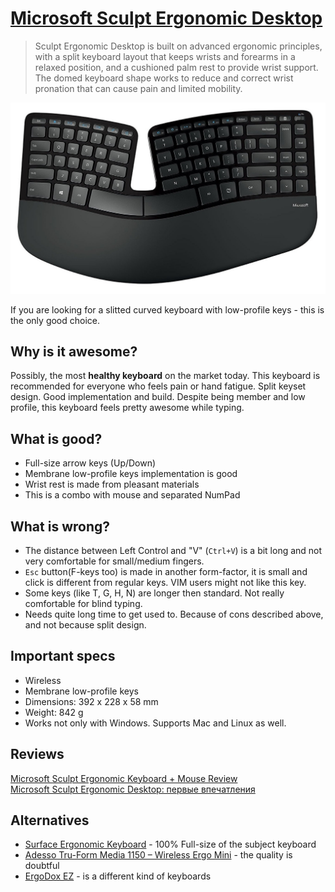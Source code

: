 # [Microsoft Sculpt Ergonomic Desktop](https://www.microsoft.com/accessories/en-us/products/keyboards/sculpt-ergonomic-desktop/l5v-00001)

> Sculpt Ergonomic Desktop is built on advanced ergonomic principles, with a split keyboard layout that keeps wrists and forearms in a relaxed position, and a cushioned palm rest to provide wrist support. The domed keyboard shape works to reduce and correct wrist pronation that can cause pain and limited mobility.

![img](sculpt_ergonomic_keyboard.jpg?style=centerme)

If you are looking for a slitted curved keyboard with low-profile keys - this is the only good choice.

## Why is it awesome?
Possibly, the most **healthy keyboard** on the market today.
This keyboard is recommended for everyone who feels pain or hand fatigue.
Split keyset design. Good implementation and build. Despite being member and low profile, this keyboard feels pretty awesome while typing.

## What is good?
- Full-size arrow keys (Up/Down)
- Membrane low-profile keys implementation is good
- Wrist rest is made from pleasant materials
- This is a combo with mouse and separated NumPad

## What is wrong?
- The distance between Left Control and "V" (`Ctrl+V`) is a bit long and not very comfortable for small/medium fingers.
- `Esc` button(F-keys too) is made in another form-factor, it is small and click is different from regular keys. VIM users might not like this key.
- Some keys (like T, G, H, N) are longer then standard. Not really comfortable for blind typing.
- Needs quite long time to get used to. Because of cons described above, and not because split design.

## Important specs
- Wireless
- Membrane low-profile keys
- Dimensions: 392 x 228 x 58 mm
- Weight: 842 g
- Works not only with Windows. Supports Mac and Linux as well.

## Reviews
[Microsoft Sculpt Ergonomic Keyboard + Mouse Review](https://youtu.be/p9x18sz8hUc) \
[Microsoft Sculpt Ergonomic Desktop: первые впечатления](https://youtu.be/8NQRQyNs6X4)

## Alternatives
- [Surface Ergonomic Keyboard](https://www.microsoft.com/accessories/en-us/products/surface/surface-ergonomic-keyboard) - 100% Full-size of the subject keyboard
- [Adesso Tru-Form Media 1150 – Wireless Ergo Mini](https://www.adesso.com/product/adesso-tru-form-media-1150-wireless-ergo-mini-keyboard-mouse/) - the quality is doubtful
- [ErgoDox EZ](https://ergodox-ez.com/) - is a different kind of keyboards
